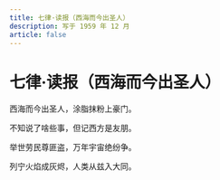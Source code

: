 ```yaml
---
title: 七律·读报（西海而今出圣人）
description: 写于 1959 年 12 月
article: false
---
```


# 七律·读报（西海而今出圣人）

西海而今出圣人，涂脂抹粉上豪门。

不知说了啥些事，但记西方是友朋。

举世劳民尊匪盗，万年宇宙绝纷争。

列宁火焰成灰烬，人类从兹入大同。

